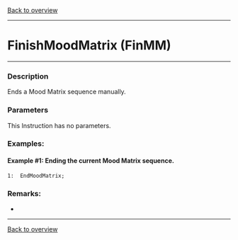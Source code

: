 [Back to overview](index.md)

---
# FinishMoodMatrix (FinMM)
---
### Description
Ends a Mood Matrix sequence manually.

### Parameters
This Instruction has no parameters.

### Examples:
#### Example #1: Ending the current Mood Matrix sequence.
```
1:  EndMoodMatrix;
```

### Remarks:
-

---
[Back to overview](index.md)
